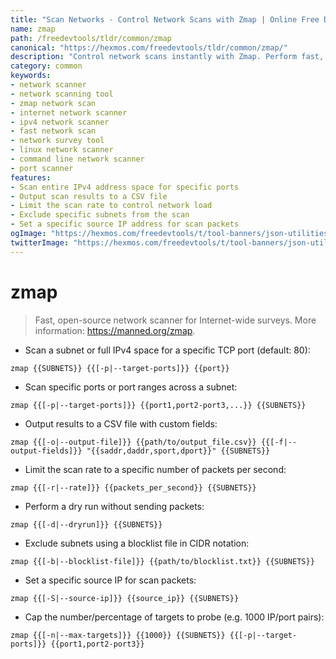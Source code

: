 ```yaml
---
title: "Scan Networks - Control Network Scans with Zmap | Online Free DevTools by Hexmos"
name: zmap
path: /freedevtools/tldr/common/zmap
canonical: "https://hexmos.com/freedevtools/tldr/common/zmap/"
description: "Control network scans instantly with Zmap. Perform fast, Internet-wide network surveys and analyze network infrastructure. Free online tool, no registration required."
category: common
keywords:
- network scanner
- network scanning tool
- zmap network scan
- internet network scanner
- ipv4 network scanner
- fast network scan
- network survey tool
- linux network scanner
- command line network scanner
- port scanner
features:
- Scan entire IPv4 address space for specific ports
- Output scan results to a CSV file
- Limit the scan rate to control network load
- Exclude specific subnets from the scan
- Set a specific source IP address for scan packets
ogImage: "https://hexmos.com/freedevtools/t/tool-banners/json-utilities-banner.png"
twitterImage: "https://hexmos.com/freedevtools/t/tool-banners/json-utilities-banner.png"
---
```


# zmap

> Fast, open-source network scanner for Internet-wide surveys.
> More information: <https://manned.org/zmap>.

- Scan a subnet or full IPv4 space for a specific TCP port (default: 80):

`zmap {{SUBNETS}} {{[-p|--target-ports]}} {{port}}`

- Scan specific ports or port ranges across a subnet:

`zmap {{[-p|--target-ports]}} {{port1,port2-port3,...}} {{SUBNETS}}`

- Output results to a CSV file with custom fields:

`zmap {{[-o|--output-file]}} {{path/to/output_file.csv}} {{[-f|--output-fields]}} "{{saddr,daddr,sport,dport}}" {{SUBNETS}}`

- Limit the scan rate to a specific number of packets per second:

`zmap {{[-r|--rate]}} {{packets_per_second}} {{SUBNETS}}`

- Perform a dry run without sending packets:

`zmap {{[-d|--dryrun]}} {{SUBNETS}}`

- Exclude subnets using a blocklist file in CIDR notation:

`zmap {{[-b|--blocklist-file]}} {{path/to/blocklist.txt}} {{SUBNETS}}`

- Set a specific source IP for scan packets:

`zmap {{[-S|--source-ip]}} {{source_ip}} {{SUBNETS}}`

- Cap the number/percentage of targets to probe (e.g. 1000 IP/port pairs):

`zmap {{[-n|--max-targets]}} {{1000}} {{SUBNETS}} {{[-p|--target-ports]}} {{port1,port2-port3}}`
